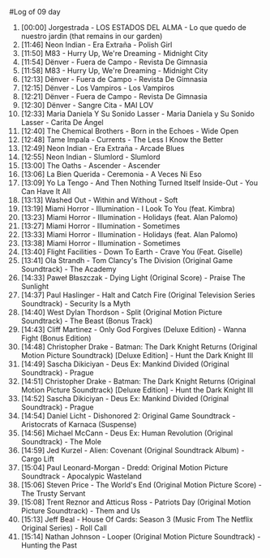 #Log of 09 day

1. [00:00] Jorgestrada - LOS ESTADOS DEL ALMA - Lo que quedo de nuestro jardìn (that remains in our garden)
1. [11:46] Neon Indian - Era Extraña - Polish Girl
1. [11:50] M83 - Hurry Up, We're Dreaming - Midnight City
1. [11:54] Dënver - Fuera de Campo - Revista De Gimnasia
1. [11:58] M83 - Hurry Up, We're Dreaming - Midnight City
1. [12:13] Dënver - Fuera de Campo - Revista De Gimnasia
1. [12:15] Dënver - Los Vampiros - Los Vampiros
1. [12:21] Dënver - Fuera de Campo - Revista De Gimnasia
1. [12:30] Dënver - Sangre Cita - MAI LOV
1. [12:33] Maria Daniela Y Su Sonido Lasser - Maria Daniela y Su Sonido Lasser - Carita De Ángel
1. [12:40] The Chemical Brothers - Born in the Echoes - Wide Open
1. [12:48] Tame Impala - Currents - The Less I Know the Better
1. [12:49] Neon Indian - Era Extraña - Arcade Blues
1. [12:55] Neon Indian - Slumlord - Slumlord
1. [13:00] The Oaths - Ascender - Ascender
1. [13:06] La Bien Querida - Ceremonia - A Veces Ni Eso
1. [13:09] Yo La Tengo - And Then Nothing Turned Itself Inside-Out - You Can Have It All
1. [13:13] Washed Out - Within and Without - Soft
1. [13:19] Miami Horror - Illumination - I Look To You (feat. Kimbra)
1. [13:23] Miami Horror - Illumination - Holidays (feat. Alan Palomo)
1. [13:27] Miami Horror - Illumination - Sometimes
1. [13:33] Miami Horror - Illumination - Holidays (feat. Alan Palomo)
1. [13:38] Miami Horror - Illumination - Sometimes
1. [13:40] Flight Facilities - Down To Earth - Crave You (Feat. Giselle)
1. [13:41] Ola Strandh - Tom Clancy's The Division (Original Game Soundtrack) - The Academy
1. [14:33] Paweł Błaszczak - Dying Light (Original Score) - Praise The Sunlight
1. [14:37] Paul Haslinger - Halt and Catch Fire (Original Television Series Soundtrack) - Security Is a Myth
1. [14:40] West Dylan Thordson - Split (Original Motion Picture Soundtrack) - The Beast (Bonus Track)
1. [14:43] Cliff Martinez - Only God Forgives (Deluxe Edition) - Wanna Fight (Bonus Edition)
1. [14:48] Christopher Drake - Batman: The Dark Knight Returns (Original Motion Picture Soundtrack) [Deluxe Edition] - Hunt the Dark Knight III
1. [14:49] Sascha Dikiciyan - Deus Ex: Mankind Divided (Original Soundtrack) - Prague
1. [14:51] Christopher Drake - Batman: The Dark Knight Returns (Original Motion Picture Soundtrack) [Deluxe Edition] - Hunt the Dark Knight III
1. [14:52] Sascha Dikiciyan - Deus Ex: Mankind Divided (Original Soundtrack) - Prague
1. [14:54] Daniel Licht - Dishonored 2: Original Game Soundtrack - Aristocrats of Karnaca (Suspense)
1. [14:56] Michael McCann - Deus Ex: Human Revolution (Original Soundtrack) - The Mole
1. [14:59] Jed Kurzel - Alien: Covenant (Original Soundtrack Album) - Cargo Lift
1. [15:04] Paul Leonard-Morgan - Dredd: Original Motion Picture Soundtrack - Apocalypic Wasteland
1. [15:06] Steven Price - The World's End (Original Motion Picture Score) - The Trusty Servant
1. [15:08] Trent Reznor and Atticus Ross - Patriots Day (Original Motion Picture Soundtrack) - Them and Us
1. [15:13] Jeff Beal - House Of Cards: Season 3 (Music From The Netflix Original Series) - Roll Call
1. [15:14] Nathan Johnson - Looper (Original Motion Picture Soundtrack) - Hunting the Past
